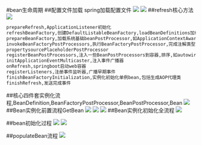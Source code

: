 #bean生命周期
##配置文件加载
spring加载配置文件
![](.z_spring_01_ioc_00_bean全流程_bean生命周期_images/spring加载配置文件.jpg)
![](.z_spring_01_ioc_00_bean全流程_bean生命周期_images/配置文件加载流程图.jpg)
##refresh核心方法
![](.z_spring_01_ioc_00_bean全流程_bean生命周期_images/877daaf6.png)
```asp
prepareRefresh,ApplicationListener初始化
refreshBeanFactory,创建DefaultListableBeanFactory,loadBeanDefinitions加载xml
prepareBeanFactory,加载系统基础beanPostProcessor,如ApplicationContextAwareProcessor,系统bean,如environment
invokeBeanFactoryPostProcessors,执行BeanFactoryPostProcessor,完成注解类型的beanDefinition的解析和修改,如ConfigurationClassPostProcessor
propertysourcePlaceholderPostProcessor
registerBeanPostProcessors,注入一些BeanPostProcessors到容器,排序,如autowiredBeanPostprocessor,commonbeanpostprocessor
initApplicationEventMulticaster,注入事件广播器
onRefresh,springboot启动web容器
registerListeners,注册事件监听器,广播早期事件
finishBeanFactoryInitialization,实例化初始化单例bean,包括生成AOP代理类
finishRefresh,发送完成事件
```
##核心四件套实例化流程,BeanDefinition,BeanFactoryPostProcessor,BeanPostProcessor,Bean
![](.z_spring_01_ioc_00_bean全流程_bean生命周期_images/47be45bb.png)
##Bean实例化前置流程GetBean
![](.z_spring_01_ioc_00_bean全流程_bean生命周期_images/c2ec75e2.png)
![](.z_spring_01_ioc_00_bean全流程_bean生命周期_images/c4398705.png)
![](.z_spring_01_ioc_00_bean全流程_bean生命周期_images/945ae51e.png)
##Bean实例化初始化全流程
![](.z_spring_01_ioc_00_bean全流程_bean生命周期_images/07999aa4.png)

##bean初始化过程
![](.z_spring_01_ioc_00_bean全流程__images/34e8bc7c.png)
![](.z_spring_01_ioc_00_bean全流程_bean生命周期_images/d22cec98.png)

##populateBean流程
![](.z_spring_01_ioc_00_bean全流程__images/populateBean的执行流程.jpg)

